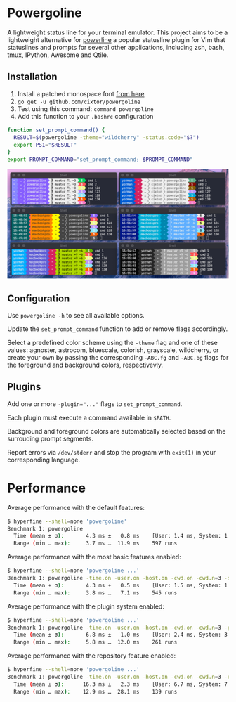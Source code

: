 # Powergoline

A lightweight status line for your terminal emulator. This project aims to be a lightweight alternative for [powerline](https://github.com/powerline/powerline) a popular statusline plugin for VIm that statuslines and prompts for several other applications, including zsh, bash, tmux, IPython, Awesome and Qtile.

## Installation

1. Install a patched monospace font [from here](https://github.com/powerline/fonts)
1. `go get -u github.com/cixtor/powergoline`
1. Test using this command: `command powergoline`
1. Add this function to your `.bashrc` configuration

```sh
function set_prompt_command() {
  RESULT=$(powergoline -theme="wildcherry" -status.code="$?")
  export PS1="$RESULT"
}
export PROMPT_COMMAND="set_prompt_command; $PROMPT_COMMAND"
```

![powergoline](screenshot.png)

## Configuration

Use `powergoline -h` to see all available options.

Update the `set_prompt_command` function to add or remove flags accordingly. 

Select a predefined color scheme using the `-theme` flag and one of these values: agnoster, astrocom, bluescale, colorish, grayscale, wildcherry, or create your own by passing the corresponding `-ABC.fg` and `-ABC.bg` flags for the foreground and background colors, respectivevly.

## Plugins

Add one or more `-plugin="..."` flags to `set_prompt_command`.

Each plugin must execute a command available in `$PATH`.

Background and foreground colors are automatically selected based on the surrouding prompt segments.

Report errors via `/dev/stderr` and stop the program with `exit(1)` in your corresponding language.

# Performance

Average performance with the default features:

```sh
$ hyperfine --shell=none 'powergoline'
Benchmark 1: powergoline
  Time (mean ± σ):       4.3 ms ±   0.8 ms    [User: 1.4 ms, System: 1.3 ms]
  Range (min … max):     3.7 ms …  11.9 ms    597 runs
```

Average performance with the most basic features enabled:

```sh
$ hyperfine --shell=none 'powergoline ...'
Benchmark 1: powergoline -time.on -user.on -host.on -cwd.on -cwd.n=3 -status.code=0
  Time (mean ± σ):       4.3 ms ±   0.5 ms    [User: 1.5 ms, System: 1.3 ms]
  Range (min … max):     3.8 ms …   7.1 ms    545 runs
```

Average performance with the plugin system enabled:

```sh
$ hyperfine --shell=none 'powergoline ...'
Benchmark 1: powergoline -time.on -user.on -host.on -cwd.on -cwd.n=3 -plugin="echo hello" -status.code=0
  Time (mean ± σ):       6.8 ms ±   1.0 ms    [User: 2.4 ms, System: 3.1 ms]
  Range (min … max):     5.8 ms …  12.0 ms    261 runs
```

Average performance with the repository feature enabled:

```sh
$ hyperfine --shell=none 'powergoline ...'
Benchmark 1: powergoline -time.on -user.on -host.on -cwd.on -cwd.n=3 -repo.on -status.code=0
  Time (mean ± σ):      16.3 ms ±   2.3 ms    [User: 6.7 ms, System: 7.2 ms]
  Range (min … max):    12.9 ms …  28.1 ms    139 runs
```
